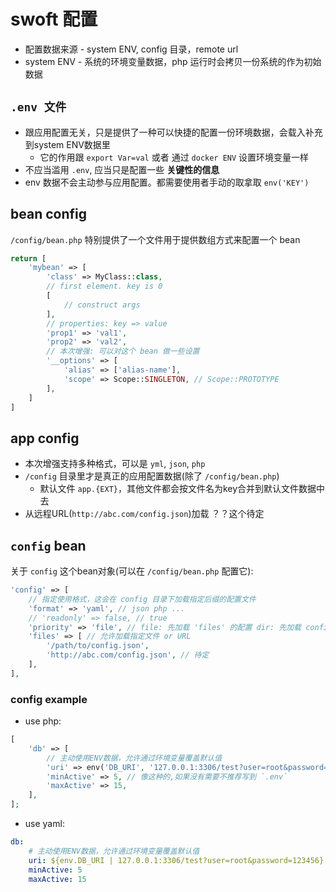 # swoft 配置

- 配置数据来源 - system ENV, config 目录，remote url
- system ENV - 系统的环境变量数据，php 运行时会拷贝一份系统的作为初始数据

## `.env 文件`

- 跟应用配置无关，只是提供了一种可以快捷的配置一份环境数据，会载入补充到system ENV数据里
  - 它的作用跟 `export Var=val` 或者 通过 `docker ENV` 设置环境变量一样
- 不应当滥用 `.env`, 应当只是配置一些 **关键性的信息**
- env 数据不会主动参与应用配置。都需要使用者手动的取拿取 `env('KEY')`

## bean config

`/config/bean.php` 特别提供了一个文件用于提供数组方式来配置一个 bean

```php
return [
    'mybean' => [
        'class' => MyClass::class,
        // first element. key is 0
        [
            // construct args
        ],
        // properties: key => value
        'prop1' => 'val1',
        'prop2' => 'val2',
        // 本次增强: 可以对这个 bean 做一些设置
        '__options' => [
            'alias' => ['alias-name'],
            'scope' => Scope::SINGLETON, // Scope::PROTOTYPE
        ],
    ]
]
```

## app config

- 本次增强支持多种格式，可以是 `yml`, `json`, `php`
- `/config` 目录里才是真正的应用配置数据(除了 `/config/bean.php`)
  - 默认文件 `app.{EXT}`，其他文件都会按文件名为key合并到默认文件数据中去
- 从远程URL(`http://abc.com/config.json`)加载 ？？这个待定 

## `config` bean

关于 `config` 这个bean对象(可以在 `/config/bean.php` 配置它):

```php
'config' => [
    // 指定使用格式，这会在 config 目录下加载指定后缀的配置文件
    'format' => 'yaml', // json php ...
    // 'readonly' => false, // true
    'priority' => 'file', // file: 先加载 'files' 的配置 dir: 先加载 config 目录的数据
    'files' => [ // 允许加载指定文件 or URL
        '/path/to/config.json',
        'http://abc.com/config.json', // 待定
    ],
],
```

### config example

- use php:

```php
[
    'db' => [
        // 主动使用ENV数据，允许通过环境变量覆盖默认值
        'uri' => env('DB_URI', '127.0.0.1:3306/test?user=root&password=123456'),
        'minActive' => 5, // 像这种的,如果没有需要不推荐写到 `.env`
        'maxActive' => 15,
    ],
];
```

- use yaml:

```yaml
db:
    # 主动使用ENV数据，允许通过环境变量覆盖默认值
    uri: ${env.DB_URI | 127.0.0.1:3306/test?user=root&password=123456}
    minActive: 5
    maxActive: 15
```

